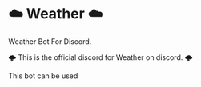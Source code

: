 # ☁️ Weather ☁️
Weather Bot For Discord.



 🌩️  This is the official discord for Weather on discord. 🌩️



This bot can be used 
